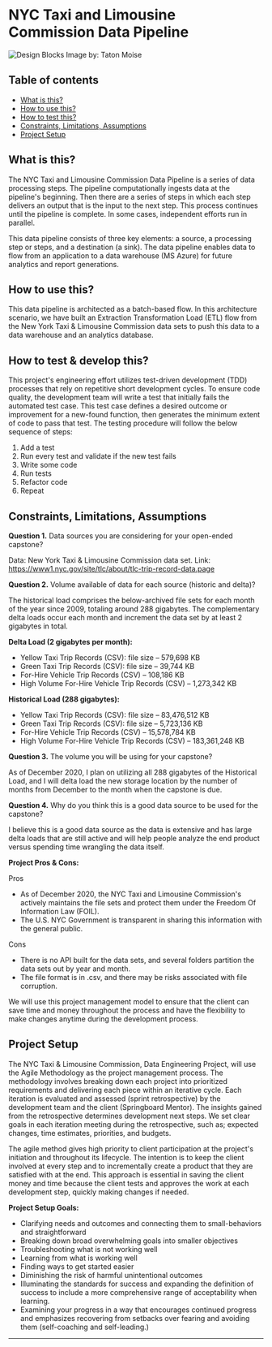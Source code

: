 # NYC Taxi and Limousine Commission Data Pipeline
![Design Blocks](https://images.unsplash.com/photo-1512978748615-0bfcbdc57bc3?ixlib=rb-1.2.1&ixid=MXwxMjA3fDB8MHxwaG90by1wYWdlfHx8fGVufDB8fHw%3D&auto=format&fit=crop&w=2100&q=80)
Image by: Taton Moise


## Table of contents
* [What is this?](#what-is-this)
* [How to use this?](#how-to-use-this)
* [How to test this?](#How-to-test-this)
* [Constraints, Limitations, Assumptions](#constraints-limitations-assumptions)
* [Project Setup](#project-setup)


## What is this?
The NYC Taxi and Limousine Commission Data Pipeline is a series of data processing steps. The pipeline computationally ingests data at the pipeline's beginning. Then there are a series of steps in which each step delivers an output that is the input to the next step. This process continues until the pipeline is complete. In some cases, independent efforts run in parallel.

This data pipeline consists of three key elements: a source, a processing step or steps, and a destination (a sink). The data pipeline enables data to flow from an application to a data warehouse (MS Azure) for future analytics and report generations.


## How to use this?
This data pipeline is architected as a batch-based flow. In this architecture scenario, we have built an Extraction Transformation Load (ETL) flow from the New York Taxi & Limousine Commission data sets to push this data to a data warehouse and an analytics database.


## How to test & develop this?
This project's engineering effort utilizes test-driven development (TDD) processes that rely on repetitive short development cycles. To ensure code quality, the development team will write a test that initially fails the automated test case. This test case defines a desired outcome or improvement for a new-found function, then generates the minimum extent of code to pass that test. 
The testing procedure will follow the below sequence of steps:
1.	Add a test
2.	Run every test and validate if the new test fails
3.	Write some code
4.	Run tests
5.	Refactor code
6.	Repeat


## Constraints, Limitations, Assumptions

__Question 1.__ Data sources you are considering for your open-ended capstone?  

Data: New York Taxi & Limousine Commission data set.
Link: https://www1.nyc.gov/site/tlc/about/tlc-trip-record-data.page

__Question 2.__ Volume available of data for each source (historic and delta)? 

The historical load comprises the below-archived file sets for each month of the year since 2009, totaling around 288 gigabytes. The complementary delta loads occur each month and increment the data set by at least 2 gigabytes in total. 

__Delta Load (2 gigabytes per month):__
* Yellow Taxi Trip Records (CSV): file size – 579,698 KB
* Green Taxi Trip Records (CSV): file size – 39,744 KB
* For-Hire Vehicle Trip Records (CSV) – 108,186 KB
* High Volume For-Hire Vehicle Trip Records (CSV) – 1,273,342 KB

__Historical Load (288 gigabytes):__
* Yellow Taxi Trip Records (CSV): file size – 83,476,512 KB
* Green Taxi Trip Records (CSV): file size – 5,723,136 KB
* For-Hire Vehicle Trip Records (CSV) – 15,578,784 KB
* High Volume For-Hire Vehicle Trip Records (CSV) – 183,361,248 KB

__Question 3.__ The volume you will be using for your capstone? 

As of December 2020, I plan on utilizing all 288 gigabytes of the Historical Load, and I will delta load the new storage location by the number of months from December to the month when the capstone is due. 

__Question 4.__ Why do you think this is a good data source to be used for the capstone? 

I believe this is a good data source as the data is extensive and has large delta loads that are still active and will help people analyze the end product versus spending time wrangling the data itself. 

__Project Pros & Cons:__

Pros
-	As of December 2020, the NYC Taxi and Limousine Commission's actively maintains the file sets and protect them under the Freedom Of Information Law (FOIL).
-	The U.S. NYC Government is transparent in sharing this information with the general public.

Cons
-	There is no API built for the data sets, and several folders partition the data sets out by year and month.
-	The file format is in .csv, and there may be risks associated with file corruption.  

We will use this project management model to ensure that the client can save time and money throughout the process and have the flexibility to make changes anytime during the development process. 


## Project Setup

The NYC Taxi & Limousine Commission, Data Engineering Project, will use the Agile Methodology as the project management process. The methodology involves breaking down each project into prioritized requirements and delivering each piece within an iterative cycle. Each iteration is evaluated and assessed (sprint retrospective) by the development team and the client (Springboard Mentor). The insights gained from the retrospective determines development next steps. We set clear goals in each iteration meeting during the retrospective, such as; expected changes, time estimates, priorities, and budgets.

The agile method gives high priority to client participation at the project's initiation and throughout its lifecycle. The intention is to keep the client involved at every step and to incrementally create a product that they are satisfied with at the end. This approach is essential in saving the client money and time because the client tests and approves the work at each development step, quickly making changes if needed. 

__Project Setup Goals:__

-	Clarifying needs and outcomes and connecting them to small-behaviors and straightforward
-	Breaking down broad overwhelming goals into smaller objectives
-	Troubleshooting what is not working well
-	Learning from what is working well
-	Finding ways to get started easier
-	Diminishing the risk of harmful unintentional outcomes
-	Illuminating the standards for success and expanding the definition of success to include a more comprehensive range of acceptability when learning.
-	Examining your progress in a way that encourages continued progress and emphasizes recovering from setbacks over fearing and avoiding them (self-coaching and self-leading.)
_____